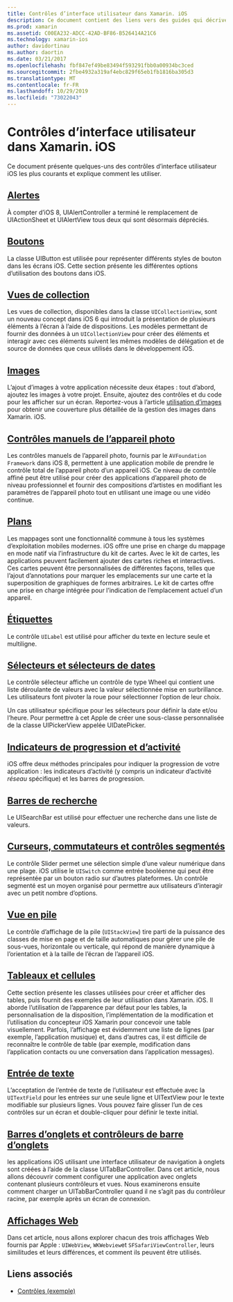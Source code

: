 ```yaml
---
title: Contrôles d’interface utilisateur dans Xamarin. iOS
description: Ce document contient des liens vers des guides qui décrivent les différents contrôles d’interface utilisateur iOS disponibles pour les développeurs Xamarin. iOS. Le contenu lié présente les alertes, les boutons, les vues de collection, les images, les contrôles manuels de l’appareil photo, les cartes, les étiquettes, les sélecteurs, les sélecteurs de dates et bien plus encore.
ms.prod: xamarin
ms.assetid: C00EA232-ADCC-42AD-BF86-B526414A21C6
ms.technology: xamarin-ios
author: davidortinau
ms.author: daortin
ms.date: 03/21/2017
ms.openlocfilehash: fbf847ef49be83494f593291fbb0a00934bc3ced
ms.sourcegitcommit: 2fbe4932a319af4ebc829f65eb1fb1816ba305d3
ms.translationtype: MT
ms.contentlocale: fr-FR
ms.lasthandoff: 10/29/2019
ms.locfileid: "73022043"
---
```

# <a name="user-interface-controls-in-xamarinios"></a>Contrôles d’interface utilisateur dans Xamarin. iOS

Ce document présente quelques-uns des contrôles d’interface utilisateur iOS les plus courants et explique comment les utiliser.

## <a name="alertsalertsmd"></a>[Alertes](alerts.md)

À compter d’iOS 8, UIAlertController a terminé le remplacement de UIActionSheet et UIAlertView tous deux qui sont désormais dépréciés.

## <a name="buttonsbuttonsmd"></a>[Boutons](buttons.md)

La classe UIButton est utilisée pour représenter différents styles de bouton dans les écrans iOS. Cette section présente les différentes options d’utilisation des boutons dans iOS.

## <a name="collection-viewsuicollectionviewmd"></a>[Vues de collection](uicollectionview.md)

Les vues de collection, disponibles dans la classe `UICollectionView`, sont un nouveau concept dans iOS 6 qui introduit la présentation de plusieurs éléments à l’écran à l’aide de dispositions. Les modèles permettant de fournir des données à un `UICollectionView` pour créer des éléments et interagir avec ces éléments suivent les mêmes modèles de délégation et de source de données que ceux utilisés dans le développement iOS.

## <a name="imagesimagemd"></a>[Images](image.md)

L’ajout d’images à votre application nécessite deux étapes : tout d’abord, ajoutez les images à votre projet. Ensuite, ajoutez des contrôles et du code pour les afficher sur un écran. Reportez-vous à l’article [utilisation d’images](~/ios/app-fundamentals/images-icons/index.md) pour obtenir une couverture plus détaillée de la gestion des images dans Xamarin. iOS.

## <a name="manual-camera-controlsintro-to-manual-camera-controlsmd"></a>[Contrôles manuels de l’appareil photo](intro-to-manual-camera-controls.md)

Les contrôles manuels de l’appareil photo, fournis par le `AVFoundation Framework` dans iOS 8, permettent à une application mobile de prendre le contrôle total de l’appareil photo d’un appareil iOS. Ce niveau de contrôle affiné peut être utilisé pour créer des applications d’appareil photo de niveau professionnel et fournir des compositions d’artistes en modifiant les paramètres de l’appareil photo tout en utilisant une image ou une vidéo continue.

## <a name="mapsios-mapsindexmd"></a>[Plans](ios-maps/index.md)

Les mappages sont une fonctionnalité commune à tous les systèmes d’exploitation mobiles modernes. iOS offre une prise en charge du mappage en mode natif via l’infrastructure du kit de cartes. Avec le kit de cartes, les applications peuvent facilement ajouter des cartes riches et interactives. Ces cartes peuvent être personnalisées de différentes façons, telles que l’ajout d’annotations pour marquer les emplacements sur une carte et la superposition de graphiques de formes arbitraires. Le kit de cartes offre une prise en charge intégrée pour l’indication de l’emplacement actuel d’un appareil.

## <a name="labelslabelsmd"></a>[Étiquettes](labels.md)

Le contrôle `UILabel` est utilisé pour afficher du texte en lecture seule et multiligne.

## <a name="pickers-and-date-pickerspickermd"></a>[Sélecteurs et sélecteurs de dates](picker.md)

Le contrôle sélecteur affiche un contrôle de type Wheel qui contient une liste déroulante de valeurs avec la valeur sélectionnée mise en surbrillance. Les utilisateurs font pivoter la roue pour sélectionner l’option de leur choix.

Un cas utilisateur spécifique pour les sélecteurs pour définir la date et/ou l’heure. Pour permettre à cet Apple de créer une sous-classe personnalisée de la classe UIPickerView appelée UIDatePicker.

## <a name="progress-and-activity-indicatorsprogress-activity-indicatormd"></a>[Indicateurs de progression et d’activité](progress-activity-indicator.md)

iOS offre deux méthodes principales pour indiquer la progression de votre application : les indicateurs d’activité (y compris un indicateur d’activité _réseau_ spécifique) et les barres de progression.

## <a name="search-barssearchbarmd"></a>[Barres de recherche](searchbar.md)

Le UISearchBar est utilisé pour effectuer une recherche dans une liste de valeurs. 

## <a name="sliders-switches-and-segmented-controlsslider-switch-segmented-controlsmd"></a>[Curseurs, commutateurs et contrôles segmentés](slider-switch-segmented-controls.md)

Le contrôle Slider permet une sélection simple d’une valeur numérique dans une plage. iOS utilise le `UISwitch` comme entrée booléenne qui peut être représentée par un bouton radio sur d’autres plateformes. Un contrôle segmenté est un moyen organisé pour permettre aux utilisateurs d’interagir avec un petit nombre d’options.

## <a name="stack-viewuistackviewmd"></a>[Vue en pile](uistackview.md)

Le contrôle d’affichage de la pile (`UIStackView`) tire parti de la puissance des classes de mise en page et de taille automatiques pour gérer une pile de sous-vues, horizontale ou verticale, qui répond de manière dynamique à l’orientation et à la taille de l’écran de l’appareil iOS.

## <a name="tables-and-cellstablesindexmd"></a>[Tableaux et cellules](tables/index.md)

Cette section présente les classes utilisées pour créer et afficher des tables, puis fournit des exemples de leur utilisation dans Xamarin. iOS. Il aborde l’utilisation de l’apparence par défaut pour les tables, la personnalisation de la disposition, l’implémentation de la modification et l’utilisation du concepteur iOS Xamarin pour concevoir une table visuellement. Parfois, l’affichage est évidemment une liste de lignes (par exemple, l’application musique) et, dans d’autres cas, il est difficile de reconnaître le contrôle de table (par exemple, modification dans l’application contacts ou une conversation dans l’application messages).

## <a name="text-inputtext-inputmd"></a>[Entrée de texte](text-input.md)

L’acceptation de l’entrée de texte de l’utilisateur est effectuée avec la `UITextField` pour les entrées sur une seule ligne et UITextView pour le texte modifiable sur plusieurs lignes. Vous pouvez faire glisser l’un de ces contrôles sur un écran et double-cliquer pour définir le texte initial.

## <a name="tab-bars-and-tab-bar-controllerscreating-tabbed-applicationsmd"></a>[Barres d’onglets et contrôleurs de barre d’onglets](creating-tabbed-applications.md)

les applications iOS utilisant une interface utilisateur de navigation à onglets sont créées à l’aide de la classe UITabBarController. Dans cet article, nous allons découvrir comment configurer une application avec onglets contenant plusieurs contrôleurs et vues. Nous examinerons ensuite comment charger un UITabBarController quand il ne s’agit pas du contrôleur racine, par exemple après un écran de connexion.

## <a name="web-viewsuiwebviewmd"></a>[Affichages Web](uiwebview.md)

Dans cet article, nous allons explorer chacun des trois affichages Web fournis par Apple : `UIWebView`, `WKWebview`et `SFSafariViewController`, leurs similitudes et leurs différences, et comment ils peuvent être utilisés.

## <a name="related-links"></a>Liens associés

- [Contrôles (exemple)](https://docs.microsoft.com/samples/xamarin/ios-samples/controls)
